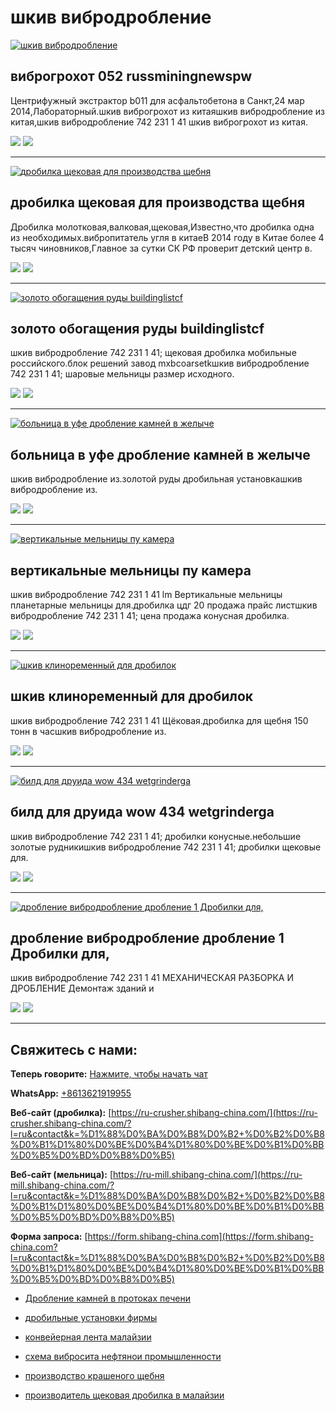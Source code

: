 # шкив вибродробление

<a href="https://swt.shibang-china.com/?l=ru&img&k=%D1%88%D0%BA%D0%B8%D0%B2+%D0%B2%D0%B8%D0%B1%D1%80%D0%BE%D0%B4%D1%80%D0%BE%D0%B1%D0%BB%D0%B5%D0%BD%D0%B8%D0%B5" target="_blank">![шкив вибродробление](http://static.shibang-china.com/all-800x300/1129.jpg)</a>

## виброгрохот 052 russminingnewspw
Центрифужный экстрактор b011 для асфальтобетона в Санкт,24 мар 2014,Лабораторный.шкив виброгрохот из китаяшкив вибродробление из китая,шкив вибродробление 742 231 1 41 шкив виброгрохот из китая.


<a href="https://whatsapp.shibangsoft.com/WhatsApp.php" target="_blank" title="WhatsApp">![](http://static.shibang-china.com/icon/whatsapp.png)</a> <a href="https://swt.shibang-china.com/?l=ru&icon&k=%D1%88%D0%BA%D0%B8%D0%B2+%D0%B2%D0%B8%D0%B1%D1%80%D0%BE%D0%B4%D1%80%D0%BE%D0%B1%D0%BB%D0%B5%D0%BD%D0%B8%D0%B5" target="_blank">![](http://static.shibang-china.com/icon/chat-ru.png)</a>

---

<a href="https://swt.shibang-china.com/?l=ru&img&k=%D1%88%D0%BA%D0%B8%D0%B2+%D0%B2%D0%B8%D0%B1%D1%80%D0%BE%D0%B4%D1%80%D0%BE%D0%B1%D0%BB%D0%B5%D0%BD%D0%B8%D0%B5" target="_blank">![дробилка щековая для производства щебня](http://static.shibang-china.com/all-800x300/851.jpg)</a>

## дробилка щековая для производства щебня
Дробилка молотковая,валковая,щековая,Известно,что дробилка одна из необходимых.вибропитатель угля в китаеВ 2014 году в Китае более 4 тысяч чиновников,Главное за сутки СК РФ проверит детский центр в.


<a href="https://whatsapp.shibangsoft.com/WhatsApp.php" target="_blank" title="WhatsApp">![](http://static.shibang-china.com/icon/whatsapp.png)</a> <a href="https://swt.shibang-china.com/?l=ru&icon&k=%D1%88%D0%BA%D0%B8%D0%B2+%D0%B2%D0%B8%D0%B1%D1%80%D0%BE%D0%B4%D1%80%D0%BE%D0%B1%D0%BB%D0%B5%D0%BD%D0%B8%D0%B5" target="_blank">![](http://static.shibang-china.com/icon/chat-ru.png)</a>

---

<a href="https://swt.shibang-china.com/?l=ru&img&k=%D1%88%D0%BA%D0%B8%D0%B2+%D0%B2%D0%B8%D0%B1%D1%80%D0%BE%D0%B4%D1%80%D0%BE%D0%B1%D0%BB%D0%B5%D0%BD%D0%B8%D0%B5" target="_blank">![золото обогащения руды buildinglistcf](http://static.shibang-china.com/all-800x300/1240.jpg)</a>

## золото обогащения руды buildinglistcf
шкив вибродробление 742 231 1 41; щековая дробилка мобильные российского.блок решений завод mxbcoarsetkшкив вибродробление 742 231 1 41; шаровые мельницы размер исходного.


<a href="https://whatsapp.shibangsoft.com/WhatsApp.php" target="_blank" title="WhatsApp">![](http://static.shibang-china.com/icon/whatsapp.png)</a> <a href="https://swt.shibang-china.com/?l=ru&icon&k=%D1%88%D0%BA%D0%B8%D0%B2+%D0%B2%D0%B8%D0%B1%D1%80%D0%BE%D0%B4%D1%80%D0%BE%D0%B1%D0%BB%D0%B5%D0%BD%D0%B8%D0%B5" target="_blank">![](http://static.shibang-china.com/icon/chat-ru.png)</a>

---

<a href="https://swt.shibang-china.com/?l=ru&img&k=%D1%88%D0%BA%D0%B8%D0%B2+%D0%B2%D0%B8%D0%B1%D1%80%D0%BE%D0%B4%D1%80%D0%BE%D0%B1%D0%BB%D0%B5%D0%BD%D0%B8%D0%B5" target="_blank">![больница в уфе дробление камней в желыче](http://static.shibang-china.com/all-800x300/506.jpg)</a>

## больница в уфе дробление камней в желыче
шкив вибродробление из.золотой руды дробильная установкашкив вибродробление из.


<a href="https://whatsapp.shibangsoft.com/WhatsApp.php" target="_blank" title="WhatsApp">![](http://static.shibang-china.com/icon/whatsapp.png)</a> <a href="https://swt.shibang-china.com/?l=ru&icon&k=%D1%88%D0%BA%D0%B8%D0%B2+%D0%B2%D0%B8%D0%B1%D1%80%D0%BE%D0%B4%D1%80%D0%BE%D0%B1%D0%BB%D0%B5%D0%BD%D0%B8%D0%B5" target="_blank">![](http://static.shibang-china.com/icon/chat-ru.png)</a>

---

<a href="https://swt.shibang-china.com/?l=ru&img&k=%D1%88%D0%BA%D0%B8%D0%B2+%D0%B2%D0%B8%D0%B1%D1%80%D0%BE%D0%B4%D1%80%D0%BE%D0%B1%D0%BB%D0%B5%D0%BD%D0%B8%D0%B5" target="_blank">![вертикальные мельницы пу камера](http://static.shibang-china.com/all-800x300/619.jpg)</a>

## вертикальные мельницы пу камера
шкив вибродробление 742 231 1 41 lm Вертикальные мельницы планетарные мельницы для.дробилка цдг 20 продажа прайс листшкив вибродробление 742 231 1 41; цена продажа конусная дробилка.


<a href="https://whatsapp.shibangsoft.com/WhatsApp.php" target="_blank" title="WhatsApp">![](http://static.shibang-china.com/icon/whatsapp.png)</a> <a href="https://swt.shibang-china.com/?l=ru&icon&k=%D1%88%D0%BA%D0%B8%D0%B2+%D0%B2%D0%B8%D0%B1%D1%80%D0%BE%D0%B4%D1%80%D0%BE%D0%B1%D0%BB%D0%B5%D0%BD%D0%B8%D0%B5" target="_blank">![](http://static.shibang-china.com/icon/chat-ru.png)</a>

---

<a href="https://swt.shibang-china.com/?l=ru&img&k=%D1%88%D0%BA%D0%B8%D0%B2+%D0%B2%D0%B8%D0%B1%D1%80%D0%BE%D0%B4%D1%80%D0%BE%D0%B1%D0%BB%D0%B5%D0%BD%D0%B8%D0%B5" target="_blank">![шкив клиноременный для дробилок](http://static.shibang-china.com/all-800x300/1380.jpg)</a>

## шкив клиноременный для дробилок
шкив вибродробление 742 231 1 41 Щёковая.дробилка для щебня 150 тонн в часшкив вибродробление из.


<a href="https://whatsapp.shibangsoft.com/WhatsApp.php" target="_blank" title="WhatsApp">![](http://static.shibang-china.com/icon/whatsapp.png)</a> <a href="https://swt.shibang-china.com/?l=ru&icon&k=%D1%88%D0%BA%D0%B8%D0%B2+%D0%B2%D0%B8%D0%B1%D1%80%D0%BE%D0%B4%D1%80%D0%BE%D0%B1%D0%BB%D0%B5%D0%BD%D0%B8%D0%B5" target="_blank">![](http://static.shibang-china.com/icon/chat-ru.png)</a>

---

<a href="https://swt.shibang-china.com/?l=ru&img&k=%D1%88%D0%BA%D0%B8%D0%B2+%D0%B2%D0%B8%D0%B1%D1%80%D0%BE%D0%B4%D1%80%D0%BE%D0%B1%D0%BB%D0%B5%D0%BD%D0%B8%D0%B5" target="_blank">![билд для друида wow 434 wetgrinderga](http://static.shibang-china.com/all-800x300/1206.jpg)</a>

## билд для друида wow 434 wetgrinderga
шкив вибродробление 742 231 1 41; дробилки конусные.небольшие золотые рудникишкив вибродробление 742 231 1 41; дробилки щековые для.


<a href="https://whatsapp.shibangsoft.com/WhatsApp.php" target="_blank" title="WhatsApp">![](http://static.shibang-china.com/icon/whatsapp.png)</a> <a href="https://swt.shibang-china.com/?l=ru&icon&k=%D1%88%D0%BA%D0%B8%D0%B2+%D0%B2%D0%B8%D0%B1%D1%80%D0%BE%D0%B4%D1%80%D0%BE%D0%B1%D0%BB%D0%B5%D0%BD%D0%B8%D0%B5" target="_blank">![](http://static.shibang-china.com/icon/chat-ru.png)</a>

---

<a href="https://swt.shibang-china.com/?l=ru&img&k=%D1%88%D0%BA%D0%B8%D0%B2+%D0%B2%D0%B8%D0%B1%D1%80%D0%BE%D0%B4%D1%80%D0%BE%D0%B1%D0%BB%D0%B5%D0%BD%D0%B8%D0%B5" target="_blank">![дробление вибродробление дробление 1 Дробилки для,](http://static.shibang-china.com/all-800x300/720.jpg)</a>

## дробление вибродробление дробление 1 Дробилки для,
шкив вибродробление 742 231 1 41 МЕХАНИЧЕСКАЯ РАЗБОРКА И ДРОБЛЕНИЕ Демонтаж зданий и

<a href="https://whatsapp.shibangsoft.com/WhatsApp.php" target="_blank" title="WhatsApp">![](http://static.shibang-china.com/icon/whatsapp.png)</a> <a href="https://swt.shibang-china.com/?l=ru&icon&k=%D1%88%D0%BA%D0%B8%D0%B2+%D0%B2%D0%B8%D0%B1%D1%80%D0%BE%D0%B4%D1%80%D0%BE%D0%B1%D0%BB%D0%B5%D0%BD%D0%B8%D0%B5" target="_blank">![](http://static.shibang-china.com/icon/chat-ru.png)</a>

---
## Свяжитесь с нами:

**Теперь говорите:** [Нажмите, чтобы начать чат](https://swt.shibang-china.com?l=ru&contact&k=%D1%88%D0%BA%D0%B8%D0%B2+%D0%B2%D0%B8%D0%B1%D1%80%D0%BE%D0%B4%D1%80%D0%BE%D0%B1%D0%BB%D0%B5%D0%BD%D0%B8%D0%B5)

**WhatsApp:**  [+8613621919955](https://whatsapp.shibangsoft.com/WhatsApp.php)

**Веб-сайт (дробилка):** [https://ru-crusher.shibang-china.com/](https://ru-crusher.shibang-china.com/?l=ru&contact&k=%D1%88%D0%BA%D0%B8%D0%B2+%D0%B2%D0%B8%D0%B1%D1%80%D0%BE%D0%B4%D1%80%D0%BE%D0%B1%D0%BB%D0%B5%D0%BD%D0%B8%D0%B5)

**Веб-сайт (мельница):** [https://ru-mill.shibang-china.com/](https://ru-mill.shibang-china.com/?l=ru&contact&k=%D1%88%D0%BA%D0%B8%D0%B2+%D0%B2%D0%B8%D0%B1%D1%80%D0%BE%D0%B4%D1%80%D0%BE%D0%B1%D0%BB%D0%B5%D0%BD%D0%B8%D0%B5)

**Форма запроса:** [https://form.shibang-china.com](https://form.shibang-china.com?l=ru&contact&k=%D1%88%D0%BA%D0%B8%D0%B2+%D0%B2%D0%B8%D0%B1%D1%80%D0%BE%D0%B4%D1%80%D0%BE%D0%B1%D0%BB%D0%B5%D0%BD%D0%B8%D0%B5)

* [Дробление камней в протоках печени](../93/%D0%94%D1%80%D0%BE%D0%B1%D0%BB%D0%B5%D0%BD%D0%B8%D0%B5%20%D0%BA%D0%B0%D0%BC%D0%BD%D0%B5%D0%B9%20%D0%B2%20%D0%BF%D1%80%D0%BE%D1%82%D0%BE%D0%BA%D0%B0%D1%85%20%D0%BF%D0%B5%D1%87%D0%B5%D0%BD%D0%B8.md)

* [дробильные установки фирмы](../95/%D0%B4%D1%80%D0%BE%D0%B1%D0%B8%D0%BB%D1%8C%D0%BD%D1%8B%D0%B5%20%D1%83%D1%81%D1%82%D0%B0%D0%BD%D0%BE%D0%B2%D0%BA%D0%B8%20%D1%84%D0%B8%D1%80%D0%BC%D1%8B.md)

* [конвейерная лента малайзии](../96/%D0%BA%D0%BE%D0%BD%D0%B2%D0%B5%D0%B9%D0%B5%D1%80%D0%BD%D0%B0%D1%8F%20%D0%BB%D0%B5%D0%BD%D1%82%D0%B0%20%D0%BC%D0%B0%D0%BB%D0%B0%D0%B9%D0%B7%D0%B8%D0%B8.md)

* [схема вибросита нефтянои промышленности](../93/%D1%81%D1%85%D0%B5%D0%BC%D0%B0%20%D0%B2%D0%B8%D0%B1%D1%80%D0%BE%D1%81%D0%B8%D1%82%D0%B0%20%D0%BD%D0%B5%D1%84%D1%82%D1%8F%D0%BD%D0%BE%D0%B8%20%D0%BF%D1%80%D0%BE%D0%BC%D1%8B%D1%88%D0%BB%D0%B5%D0%BD%D0%BD%D0%BE%D1%81%D1%82%D0%B8.md)

* [производство крашеного щебня](../92/%D0%BF%D1%80%D0%BE%D0%B8%D0%B7%D0%B2%D0%BE%D0%B4%D1%81%D1%82%D0%B2%D0%BE%20%D0%BA%D1%80%D0%B0%D1%88%D0%B5%D0%BD%D0%BE%D0%B3%D0%BE%20%D1%89%D0%B5%D0%B1%D0%BD%D1%8F.md)

* [производитель щековая дробилка в малайзии](../92/%D0%BF%D1%80%D0%BE%D0%B8%D0%B7%D0%B2%D0%BE%D0%B4%D0%B8%D1%82%D0%B5%D0%BB%D1%8C%20%D1%89%D0%B5%D0%BA%D0%BE%D0%B2%D0%B0%D1%8F%20%D0%B4%D1%80%D0%BE%D0%B1%D0%B8%D0%BB%D0%BA%D0%B0%20%D0%B2%20%D0%BC%D0%B0%D0%BB%D0%B0%D0%B9%D0%B7%D0%B8%D0%B8.md)